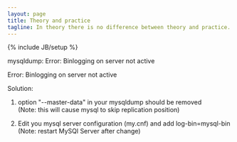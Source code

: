 ```yaml
---
layout: page
title: Theory and practice
tagline: In theory there is no difference between theory and practice. In practice there is.
---
```

{% include JB/setup %}

mysqldump: Error: Binlogging on server not active

Error: Binlogging on server not active
<p>Solution:</p> 

1) option "--master-data" in your mysqldump should be removed
</br>(Note: this will cause mysql to skip replication position)

2) Edit you mysql server configuration (my.cnf) and add log-bin=mysql-bin
</br>(Note: restart MySQl Server after change) 
